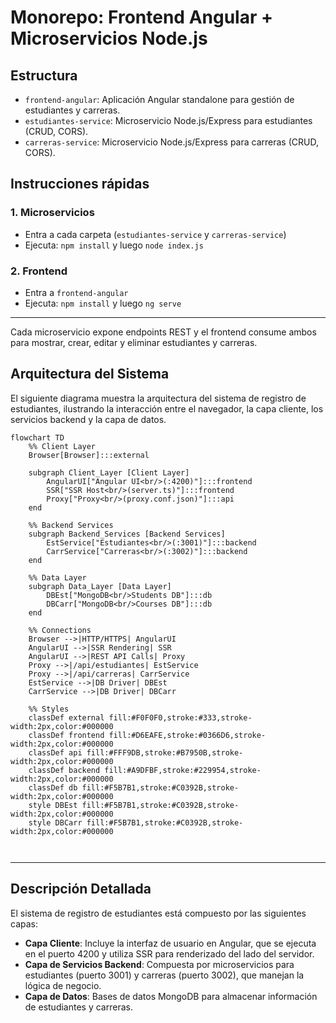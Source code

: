# Monorepo: Frontend Angular + Microservicios Node.js

## Estructura
- `frontend-angular`: Aplicación Angular standalone para gestión de estudiantes y carreras.
- `estudiantes-service`: Microservicio Node.js/Express para estudiantes (CRUD, CORS).
- `carreras-service`: Microservicio Node.js/Express para carreras (CRUD, CORS).

## Instrucciones rápidas

### 1. Microservicios
- Entra a cada carpeta (`estudiantes-service` y `carreras-service`)
- Ejecuta: `npm install` y luego `node index.js`

### 2. Frontend
- Entra a `frontend-angular`
- Ejecuta: `npm install` y luego `ng serve`

---

Cada microservicio expone endpoints REST y el frontend consume ambos para mostrar, crear, editar y eliminar estudiantes y carreras.

## Arquitectura del Sistema
El siguiente diagrama muestra la arquitectura del sistema de registro de estudiantes, ilustrando la interacción entre el navegador, la capa cliente, los servicios backend y la capa de datos.

```mermaid
flowchart TD
    %% Client Layer
    Browser[Browser]:::external

    subgraph Client_Layer [Client Layer]
        AngularUI["Angular UI<br/>(:4200)"]:::frontend
        SSR["SSR Host<br/>(server.ts)"]:::frontend
        Proxy["Proxy<br/>(proxy.conf.json)"]:::api
    end

    %% Backend Services
    subgraph Backend_Services [Backend Services]
        EstService["Estudiantes<br/>(:3001)"]:::backend
        CarrService["Carreras<br/>(:3002)"]:::backend
    end

    %% Data Layer
    subgraph Data_Layer [Data Layer]
        DBEst["MongoDB<br/>Students DB"]:::db
        DBCarr["MongoDB<br/>Courses DB"]:::db
    end

    %% Connections
    Browser -->|HTTP/HTTPS| AngularUI
    AngularUI -->|SSR Rendering| SSR
    AngularUI -->|REST API Calls| Proxy
    Proxy -->|/api/estudiantes| EstService
    Proxy -->|/api/carreras| CarrService
    EstService -->|DB Driver| DBEst
    CarrService -->|DB Driver| DBCarr

    %% Styles
    classDef external fill:#F0F0F0,stroke:#333,stroke-width:2px,color:#000000
    classDef frontend fill:#D6EAFE,stroke:#0366D6,stroke-width:2px,color:#000000
    classDef api fill:#FFF9DB,stroke:#B7950B,stroke-width:2px,color:#000000
    classDef backend fill:#A9DFBF,stroke:#229954,stroke-width:2px,color:#000000
    classDef db fill:#F5B7B1,stroke:#C0392B,stroke-width:2px,color:#000000
    style DBEst fill:#F5B7B1,stroke:#C0392B,stroke-width:2px,color:#000000
    style DBCarr fill:#F5B7B1,stroke:#C0392B,stroke-width:2px,color:#000000



```


---
## Descripción Detallada
El sistema de registro de estudiantes está compuesto por las siguientes capas:
- **Capa Cliente**: Incluye la interfaz de usuario en Angular, que se ejecuta en el puerto 4200 y utiliza SSR para renderizado del lado del servidor.
- **Capa de Servicios Backend**: Compuesta por microservicios para estudiantes (puerto 3001) y carreras (puerto 3002), que manejan la lógica de negocio.
- **Capa de Datos**: Bases de datos MongoDB para almacenar información de estudiantes y carreras.


